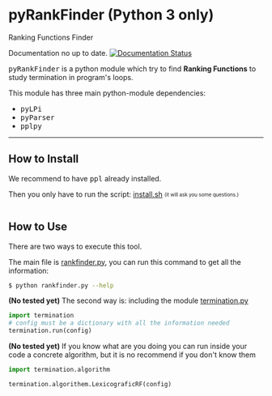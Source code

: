 # pyRankFinder (Python 3 only)
Ranking Functions Finder 

Documentation no up to date.
[![Documentation Status](https://readthedocs.org/projects/pyrankfinder/badge/?version=latest)](http://pyrankfinder.readthedocs.io/en/latest/?badge=latest)

<kbd>pyRankFinder</kbd> is a python module which try to find **Ranking Functions** to study termination in program's loops. 

This module has three main python-module dependencies:
- <kbd>pyLPi</kbd>
- <kbd>pyParser</kbd>
- <kbd>pplpy</kbd>

----------

How to Install
------------------

We recommend to have <kbd>ppl</kbd> already installed.

Then you only have to run the script: [install.sh](install.sh) <sub><sup>(it will ask you some questions.)</sup></sub>

```bash

```

How to Use
---------------

There are two ways to execute this tool. 

The main file is [rankfinder.py](rankfinder.py),
you can run this command to get all the information:

```bash
$ python rankfinder.py --help
```

**(No tested yet)** The second way is: including the module [termination.py](termination/termination.py)
```python
import termination
# config must be a dictionary with all the information needed
termination.run(config)
```
**(No tested yet)** If you know what are you doing you can run inside your code a concrete algorithm, but it is no recommend if you don't know them

```python
import termination.algorithm

termination.algorithem.LexicograficRF(config)
```

